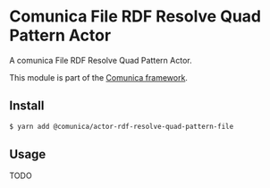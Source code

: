 # Comunica File RDF Resolve Quad Pattern Actor

A comunica File RDF Resolve Quad Pattern Actor.

This module is part of the [Comunica framework](https://github.com/comunica/comunica).

## Install

```bash
$ yarn add @comunica/actor-rdf-resolve-quad-pattern-file
```

## Usage

TODO

